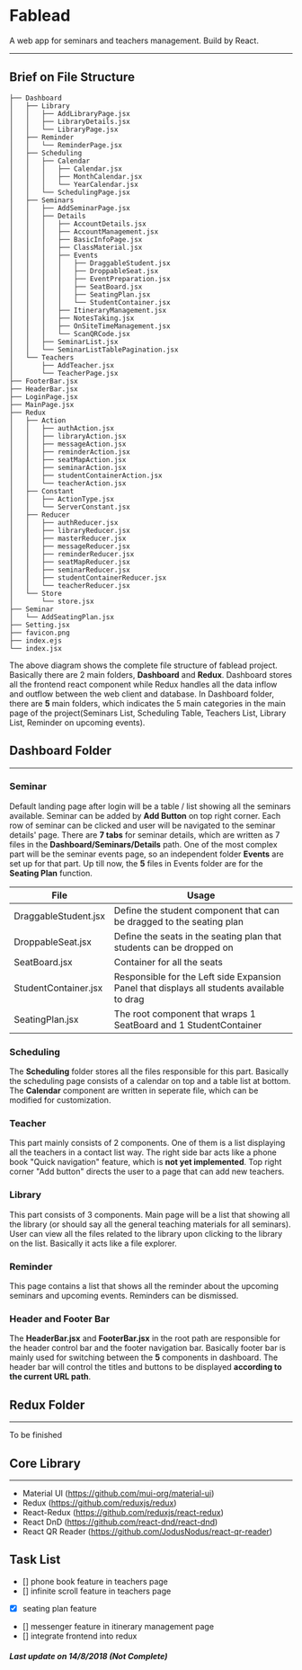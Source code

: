 # Fablead
A web app for seminars and teachers management. Build by React.

---
## Brief on File Structure
```
├── Dashboard
│   ├── Library
│   │   ├── AddLibraryPage.jsx
│   │   ├── LibraryDetails.jsx
│   │   └── LibraryPage.jsx
│   ├── Reminder
│   │   └── ReminderPage.jsx
│   ├── Scheduling
│   │   ├── Calendar
│   │   │   ├── Calendar.jsx
│   │   │   ├── MonthCalendar.jsx
│   │   │   └── YearCalendar.jsx
│   │   └── SchedulingPage.jsx
│   ├── Seminars
│   │   ├── AddSeminarPage.jsx
│   │   ├── Details
│   │   │   ├── AccountDetails.jsx
│   │   │   ├── AccountManagement.jsx
│   │   │   ├── BasicInfoPage.jsx
│   │   │   ├── ClassMaterial.jsx
│   │   │   ├── Events
│   │   │   │   ├── DraggableStudent.jsx
│   │   │   │   ├── DroppableSeat.jsx
│   │   │   │   ├── EventPreparation.jsx
│   │   │   │   ├── SeatBoard.jsx
│   │   │   │   ├── SeatingPlan.jsx
│   │   │   │   └── StudentContainer.jsx
│   │   │   ├── ItineraryManagement.jsx
│   │   │   ├── NotesTaking.jsx
│   │   │   ├── OnSiteTimeManagement.jsx
│   │   │   └── ScanQRCode.jsx
│   │   ├── SeminarList.jsx
│   │   └── SeminarListTablePagination.jsx
│   └── Teachers
│       ├── AddTeacher.jsx
│       └── TeacherPage.jsx
├── FooterBar.jsx
├── HeaderBar.jsx
├── LoginPage.jsx
├── MainPage.jsx
├── Redux
│   ├── Action
│   │   ├── authAction.jsx
│   │   ├── libraryAction.jsx
│   │   ├── messageAction.jsx
│   │   ├── reminderAction.jsx
│   │   ├── seatMapAction.jsx
│   │   ├── seminarAction.jsx
│   │   ├── studentContainerAction.jsx
│   │   └── teacherAction.jsx
│   ├── Constant
│   │   ├── ActionType.jsx
│   │   └── ServerConstant.jsx
│   ├── Reducer
│   │   ├── authReducer.jsx
│   │   ├── libraryReducer.jsx
│   │   ├── masterReducer.jsx
│   │   ├── messageReducer.jsx
│   │   ├── reminderReducer.jsx
│   │   ├── seatMapReducer.jsx
│   │   ├── seminarReducer.jsx
│   │   ├── studentContainerReducer.jsx
│   │   └── teacherReducer.jsx
│   └── Store
│       └── store.jsx
├── Seminar
│   └── AddSeatingPlan.jsx
├── Setting.jsx
├── favicon.png
├── index.ejs
└── index.jsx
```
The above diagram shows the complete file structure of fablead project. Basically there are 2 main folders, **Dashboard** and **Redux**. Dashboard stores all the frontend react component while Redux handles all the data inflow and outflow between the web client and database. In Dashboard folder, there are **5** main folders, which indicates the 5 main categories in the main page of the project(Seminars List, Scheduling Table, Teachers List, Library List, Reminder on upcoming events).

## Dashboard Folder
---

### **Seminar**
Default landing page after login will be a table / list showing all the seminars available. Seminar can be added by **Add Button** on top right corner. Each row of seminar can be clicked and user will be navigated to the seminar details' page. There are **7 tabs** for seminar details, which are written as 7 files in the **Dashboard/Seminars/Details** path. One of the most complex part will be the seminar events page, so an independent folder **Events** are set up for that part. Up till now, the **5** files in Events folder are for the **Seating Plan** function.

File | Usage
-----|------
DraggableStudent.jsx | Define the student component that can be dragged to the seating plan
DroppableSeat.jsx | Define the seats in the seating plan that students can be dropped on
SeatBoard.jsx | Container for all the seats
StudentContainer.jsx | Responsible for the Left side Expansion Panel that displays all students available to drag
SeatingPlan.jsx | The root component that wraps 1 SeatBoard and 1 StudentContainer

### **Scheduling**
The **Scheduling** folder stores all the files responsible for this part. Basically the scheduling page consists of a calendar on top and a table list at bottom. The **Calendar** component are written in seperate file, which can be modified for customization.

### **Teacher**
This part mainly consists of 2 components. One of them is a list displaying all the teachers in a contact list way. The right side bar acts like a phone book "Quick navigation" feature, which is **not yet implemented**. Top right corner "Add button" directs the user to a page that can add new teachers.

### **Library**
This part consists of 3 components. Main page will be a list that showing all the library (or should say all the general teaching materials for all seminars). User can view all the files related to the library upon clicking to the library on the list. Basically it acts like a file explorer.

### **Reminder**
This page contains a list that shows all the reminder about the upcoming seminars and upcoming events. Reminders can be dismissed.

### **Header and Footer Bar**
The **HeaderBar.jsx** and **FooterBar.jsx** in the root path are responsible for the header control bar and the footer navigation bar. Basically footer bar is mainly used for switching between the **5** components in dashboard. The header bar will control the titles and buttons to be displayed **according to the current URL path**.

## Redux Folder
---
To be finished

## Core Library
---
* Material UI (https://github.com/mui-org/material-ui)
* Redux (https://github.com/reduxjs/redux)
* React-Redux (https://github.com/reduxjs/react-redux)
* React DnD (https://github.com/react-dnd/react-dnd)
* React QR Reader (https://github.com/JodusNodus/react-qr-reader)

## Task List
- [] phone book feature in teachers page
- [] infinite scroll feature in teachers page
- [x] seating plan feature
- [] messenger feature in itinerary management page
- [] integrate frontend into redux

##### Last update on 14/8/2018 (Not Complete)